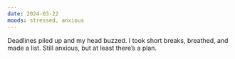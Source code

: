 ```yaml
---
date: 2024-03-22
moods: stressed, anxious
---
```

Deadlines piled up and my head buzzed. I took short breaks, breathed, and made a list. Still anxious, but at least there’s a plan.